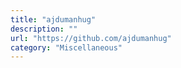 ```yaml
---
title: "ajdumanhug"
description: ""
url: "https://github.com/ajdumanhug"
category: "Miscellaneous"
---
```

